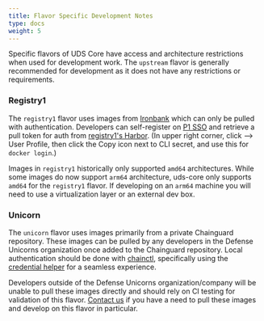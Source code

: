 ```yaml
---
title: Flavor Specific Development Notes
type: docs
weight: 5
---
```


Specific flavors of UDS Core have access and architecture restrictions when used for development work. The `upstream` flavor is generally recommended for development as it does not have any restrictions or requirements.

### Registry1

The `registry1` flavor uses images from [Ironbank](https://p1.dso.mil/services/iron-bank) which can only be pulled with authentication. Developers can self-register on [P1 SSO](https://login.dso.mil/) and retrieve a pull token for auth from [registry1's Harbor](https://registry1.dso.mil/). (In upper right corner, click --> User Profile, then click the Copy icon next to CLI secret, and use this for `docker login`.)

Images in `registry1` historically only supported `amd64` architectures. While some images do now support `arm64` architecture, uds-core only supports `amd64` for the `registry1` flavor. If developing on an `arm64` machine you will need to use a virtualization layer or an external dev box.

### Unicorn

The `unicorn` flavor uses images primarily from a private Chainguard repository. These images can be pulled by any developers in the Defense Unicorns organization once added to the Chainguard repository. Local authentication should be done with [chainctl](https://edu.chainguard.dev/chainguard/administration/how-to-install-chainctl/), specifically using the [credential helper](https://edu.chainguard.dev/chainguard/administration/how-to-install-chainctl/#configure-a-docker-credential-helper) for a seamless experience.

Developers outside of the Defense Unicorns organization/company will be unable to pull these images directly and should rely on CI testing for validation of this flavor. [Contact us](https://www.defenseunicorns.com/contactus) if you have a need to pull these images and develop on this flavor in particular.
